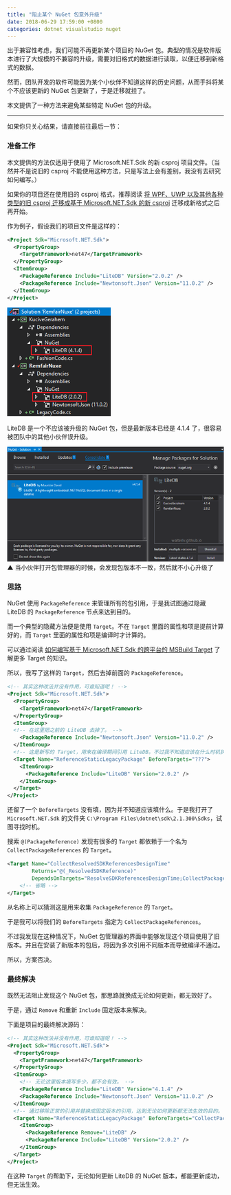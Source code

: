 ```yaml
---
title: "阻止某个 NuGet 包意外升级"
date: 2018-06-29 17:59:00 +0800
categories: dotnet visualstudio nuget
---
```


出于兼容性考虑，我们可能不再更新某个项目的 NuGet 包。典型的情况是软件版本进行了大规模的不兼容的升级，需要对旧格式的数据进行读取，以便迁移到新格式的数据。

然而，团队开发的软件可能因为某个小伙伴不知道这样的历史问题，从而手抖将某个不应该更新的 NuGet 包更新了，于是迁移就挂了。

本文提供了一种方法来避免某些特定 NuGet 包的升级。

---

如果你只关心结果，请直接前往最后一节：

<div id="toc"></div>

### 准备工作

本文提供的方法仅适用于使用了 Microsoft.NET.Sdk 的新 csproj 项目文件。（当然并不是说旧的 csproj 不能使用这种方法，只是写法上会有差别，我没有去研究如何编写。）

如果你的项目还在使用旧的 csproj 格式，推荐阅读 [将 WPF、UWP 以及其他各种类型的旧 csproj 迁移成基于 Microsoft.NET.Sdk 的新 csproj](/post/introduce-new-style-csproj-into-net-framework.html) 迁移成新格式之后再开始。

作为例子，假设我们的项目文件是这样的：

```xml
<Project Sdk="Microsoft.NET.Sdk">
  <PropertyGroup>
    <TargetFramework>net47</TargetFramework>
  </PropertyGroup>
  <ItemGroup>
    <PackageReference Include="LiteDB" Version="2.0.2" />
    <PackageReference Include="Newtonsoft.Json" Version="11.0.2" />
  </ItemGroup>
</Project>
```

![不一致的 LiteDB 版本](/static/posts/2018-06-29-17-02-09.png)

LiteDB 是一个不应该被升级的 NuGet 包，但是最新版本已经是 4.1.4 了，很容易被团队中的其他小伙伴误升级。

![包管理器](/static/posts/2018-06-29-17-04-14.png)  
▲ 当小伙伴打开包管理器的时候，会发现包版本不一致，然后就不小心升级了

### 思路

NuGet 使用 `PackageReference` 来管理所有的包引用，于是我试图通过隐藏 LiteDB 的 `PackageReference` 节点来达到目的。

而一个典型的隐藏方法便是使用 `Target`。不在 `Target` 里面的属性和项是提前计算好的，而 `Target` 里面的属性和项是编译时才计算的。

可以通过阅读 [如何编写基于 Microsoft.NET.Sdk 的跨平台的 MSBuild Target](/post/write-msbuild-target.html) 了解更多 Target 的知识。

所以，我写了这样的 `Target`，然后去掉前面的 `PackageReference`。

```xml
<!-- 其实这种改法并没有作用，可谁知道呢！ -->
<Project Sdk="Microsoft.NET.Sdk">
  <PropertyGroup>
    <TargetFramework>net47</TargetFramework>
  </PropertyGroup>
  <ItemGroup>
  <!-- 在这里把之前的 LiteDB 去掉了。 -->
    <PackageReference Include="Newtonsoft.Json" Version="11.0.2" />
  </ItemGroup>
  <!-- 这是新写的 Target，用来在编译期间引用 LiteDB。不过我不知道应该在什么时机执行。 -->
  <Target Name="ReferenceStaticLegacyPackage" BeforeTargets="???">
    <ItemGroup>
      <PackageReference Include="LiteDB" Version="2.0.2" />
    </ItemGroup>
  </Target>
</Project>
```

还留了一个 `BeforeTargets` 没有填，因为并不知道应该填什么。于是我打开了 `Microsoft.NET.Sdk` 的文件夹 `C:\Program Files\dotnet\sdk\2.1.300\Sdks`，试图寻找时机。

搜索 `@(PackageReference)` 发现有很多的 `Target` 都依赖于一个名为 `CollectPackageReferences` 的 `Target`。

```xml
<Target Name="CollectResolvedSDKReferencesDesignTime"
        Returns="@(_ResolvedSDKReference)"
        DependsOnTargets="ResolveSDKReferencesDesignTime;CollectPackageReferences">
    <!-- 省略 -->
</Target>
```

从名称上可以猜测这是用来收集 `PackageReference` 的 `Target`。

于是我可以将我们的 `BeforeTargets` 指定为 `CollectPackageReferences`。

不过我发现在这种情况下，NuGet 包管理器的界面中能够发现这个项目使用了旧版本。并且在安装了新版本的包后，将因为多次引用不同版本而导致编译不通过。

所以，方案否决。

### 最终解决

既然无法阻止发现这个 NuGet 包，那思路就换成无论如何更新，都无效好了。

于是，通过 `Remove` 和重新 `Include` 固定版本来解决。

下面是项目的最终解决源码：

```xml
<!-- 其实这种改法并没有作用，可谁知道呢！ -->
<Project Sdk="Microsoft.NET.Sdk">
  <PropertyGroup>
    <TargetFramework>net47</TargetFramework>
  </PropertyGroup>
  <ItemGroup>
    <!-- 无论这里版本填写多少，都不会有效。 -->
    <PackageReference Include="LiteDB" Version="4.1.4" />
    <PackageReference Include="Newtonsoft.Json" Version="11.0.2" />
  </ItemGroup>
  <!-- 通过移除正常的引用并替换成固定版本的引用，达到无论如何更新都无法生效的目的。 -->
  <Target Name="ReferenceStaticLegacyPackage" BeforeTargets="CollectPackageReferences">
    <ItemGroup>
      <PackageReference Remove="LiteDB" />
      <PackageReference Include="LiteDB" Version="2.0.2" />
    </ItemGroup>
  </Target>
</Project>
```

在这种 `Target` 的帮助下，无论如何更新 LiteDB 的 NuGet 版本，都能更新成功，但无法生效。
